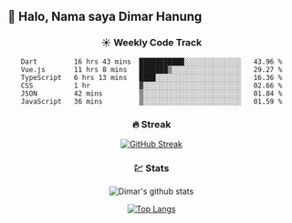 ## 👋 Halo, Nama saya **Dimar Hanung**

<center>

### :sunny: Weekly Code Track
<!--START_SECTION:waka-->

```text
Dart         16 hrs 43 mins  ███████████░░░░░░░░░░░░░░   43.96 %
Vue.js       11 hrs 8 mins   ███████▒░░░░░░░░░░░░░░░░░   29.27 %
TypeScript   6 hrs 13 mins   ████░░░░░░░░░░░░░░░░░░░░░   16.36 %
CSS          1 hr            ▓░░░░░░░░░░░░░░░░░░░░░░░░   02.66 %
JSON         42 mins         ▒░░░░░░░░░░░░░░░░░░░░░░░░   01.84 %
JavaScript   36 mins         ▒░░░░░░░░░░░░░░░░░░░░░░░░   01.59 %
```

<!--END_SECTION:waka-->

### :fire: Streak

[![GitHub Streak](http://github-readme-streak-stats.herokuapp.com?user=dimar-hanung)](https://git.io/streak-stats)

### :chart: Stats

![Dimar's github stats](https://github-readme-stats.vercel.app/api?username=dimar-hanung&show_icons=true&theme=vue)

[![Top Langs](https://github-readme-stats.vercel.app/api/top-langs/?username=dimar-hanung)](#)

</center>
